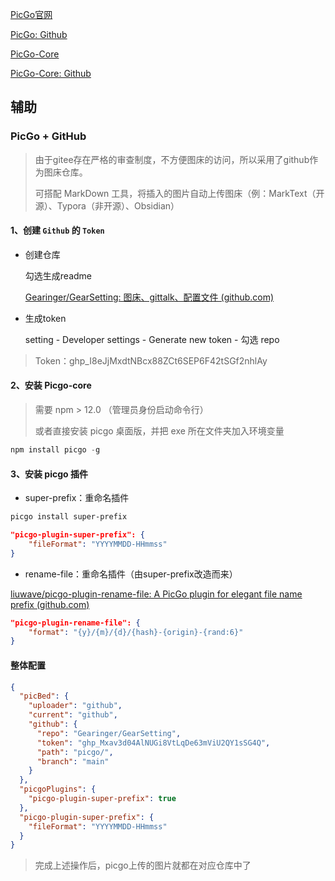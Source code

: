 [PicGo官网](https://picgo.github.io/PicGo-Doc/)

[PicGo: Github](https://github.com/Molunerfinn/PicGo)

[PicGo-Core](https://picgo.github.io/PicGo-Core-Doc/)

[PicGo-Core: Github](https://github.com/PicGo/PicGo-Core)

## 辅助

### PicGo + GitHub

> 由于gitee存在严格的审查制度，不方便图床的访问，所以采用了github作为图床仓库。
> 
> 可搭配 MarkDown 工具，将插入的图片自动上传图床（例：MarkText（开源）、Typora（非开源）、Obsidian）

#### 1、创建 `Github` 的 `Token`

- 创建仓库
  
  勾选生成readme
  
  [Gearinger/GearSetting: 图床、gittalk、配置文件 (github.com)](https://github.com/Gearinger/GearSetting)

- 生成token
  
  setting - Developer settings - Generate new token - 勾选 repo

> Token：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

#### 2、安装 Picgo-core

> 需要 npm > 12.0 （管理员身份启动命令行）
> 
> 或者直接安装 picgo 桌面版，并把 exe 所在文件夹加入环境变量

```powershell
npm install picgo -g
```

#### 3、安装 picgo 插件

- super-prefix：重命名插件

```powershell
picgo install super-prefix
```

```json
"picgo-plugin-super-prefix": {
    "fileFormat": "YYYYMMDD-HHmmss"
}
```

- rename-file：重命名插件（由super-prefix改造而来）

[liuwave/picgo-plugin-rename-file: A PicGo plugin for elegant file name prefix (github.com)](https://github.com/liuwave/picgo-plugin-rename-file)

```json
"picgo-plugin-rename-file": {
    "format": "{y}/{m}/{d}/{hash}-{origin}-{rand:6}"
}
```

#### 整体配置

```json
{
  "picBed": {
    "uploader": "github",
    "current": "github",
    "github": {
      "repo": "Gearinger/GearSetting",
      "token": "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",
      "path": "picgo/",
      "branch": "main"
    }
  },
  "picgoPlugins": {
    "picgo-plugin-super-prefix": true
  },
  "picgo-plugin-super-prefix": {
    "fileFormat": "YYYYMMDD-HHmmss"
  }
}
```

> 完成上述操作后，picgo上传的图片就都在对应仓库中了
